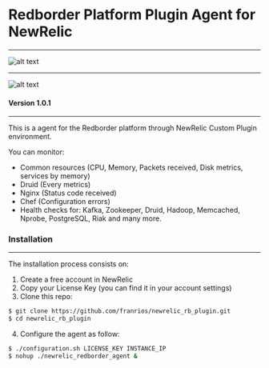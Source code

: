 # Redborder Platform Plugin Agent for NewRelic
---
![alt text](http://www.aeiciberseguridad.es/imagenes%5Cdescargas%5C7492047.jpg "Redborder")
___
![alt text](https://www.drupal.org/files/styles/grid-3/public/NewRelic.png?itok=tmr3C7yP "NewRelic")

#### Version 1.0.1
---
This is a agent for the Redborder platform through NewRelic Custom Plugin environment.

You can monitor:
  - Common resources (CPU, Memory, Packets received, Disk metrics, services by      memory)
  - Druid (Every metrics)
  - Nginx (Status code received)
  - Chef (Configuration errors)
  - Health checks for: Kafka, Zookeeper, Druid, Hadoop, Memcached, Nprobe,            PostgreSQL, Riak and many more.

### Installation
---
The installation process consists on:

1. Create a free account in NewRelic
2. Copy your License Key (you can find it in your account settings)
3. Clone this repo:

```sh
$ git clone https://github.com/franrios/newrelic_rb_plugin.git
$ cd newrelic_rb_plugin
```
4. Configure the agent as follow:
```sh
$ ./configuration.sh LICENSE_KEY INSTANCE_IP
$ nohup ./newrelic_redborder_agent &
```
